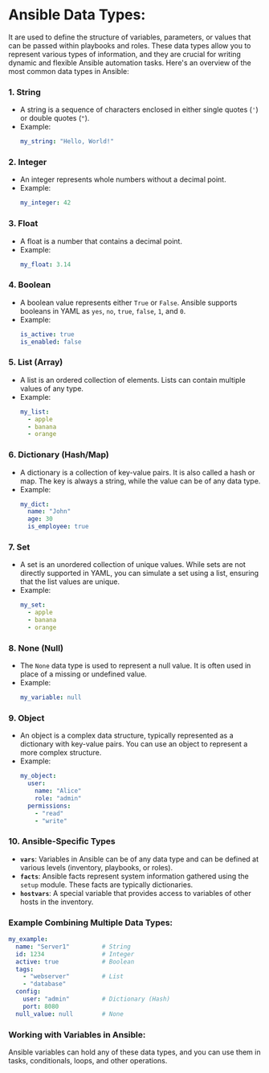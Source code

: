 # Ansible Data Types: 
It are used to define the structure of variables, parameters, or values that can be passed within playbooks and roles. These data types allow you to represent various types of information, and they are crucial for writing dynamic and flexible Ansible automation tasks. Here's an overview of the most common data types in Ansible:

### 1. **String**
   - A string is a sequence of characters enclosed in either single quotes (`'`) or double quotes (`"`).
   - Example:
     ```yaml
     my_string: "Hello, World!"
     ```

### 2. **Integer**
   - An integer represents whole numbers without a decimal point.
   - Example:
     ```yaml
     my_integer: 42
     ```

### 3. **Float**
   - A float is a number that contains a decimal point.
   - Example:
     ```yaml
     my_float: 3.14
     ```

### 4. **Boolean**
   - A boolean value represents either `True` or `False`. Ansible supports booleans in YAML as `yes`, `no`, `true`, `false`, `1`, and `0`.
   - Example:
     ```yaml
     is_active: true
     is_enabled: false
     ```

### 5. **List (Array)**
   - A list is an ordered collection of elements. Lists can contain multiple values of any type.
   - Example:
     ```yaml
     my_list:
       - apple
       - banana
       - orange
     ```

### 6. **Dictionary (Hash/Map)**
   - A dictionary is a collection of key-value pairs. It is also called a hash or map. The key is always a string, while the value can be of any data type.
   - Example:
     ```yaml
     my_dict:
       name: "John"
       age: 30
       is_employee: true
     ```

### 7. **Set**
   - A set is an unordered collection of unique values. While sets are not directly supported in YAML, you can simulate a set using a list, ensuring that the list values are unique.
   - Example:
     ```yaml
     my_set:
       - apple
       - banana
       - orange
     ```

### 8. **None (Null)**
   - The `None` data type is used to represent a null value. It is often used in place of a missing or undefined value.
   - Example:
     ```yaml
     my_variable: null
     ```

### 9. **Object**
   - An object is a complex data structure, typically represented as a dictionary with key-value pairs. You can use an object to represent a more complex structure.
   - Example:
     ```yaml
     my_object:
       user:
         name: "Alice"
         role: "admin"
       permissions:
         - "read"
         - "write"
     ```

### 10. **Ansible-Specific Types**
   - **`vars`**: Variables in Ansible can be of any data type and can be defined at various levels (inventory, playbooks, or roles).
   - **`facts`**: Ansible facts represent system information gathered using the `setup` module. These facts are typically dictionaries.
   - **`hostvars`**: A special variable that provides access to variables of other hosts in the inventory.

### Example Combining Multiple Data Types:
```yaml
my_example:
  name: "Server1"         # String
  id: 1234                # Integer
  active: true            # Boolean
  tags:
    - "webserver"         # List
    - "database"
  config:
    user: "admin"         # Dictionary (Hash)
    port: 8080
  null_value: null        # None
```

### Working with Variables in Ansible:
Ansible variables can hold any of these data types, and you can use them in tasks, conditionals, loops, and other operations.